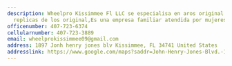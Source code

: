 ```yaml
---
description: Wheelpro Kissimmee Fl LLC se especialisa en aros original y
  replicas de los original,Es una empresa familiar atendida por mujeres.
officenumber: 407-723-6374
cellularnumber: 407-723-3889
email: wheelprokissimmee09@gmail.com
address: 1897 Jonh henry jones blv Kissimmee, FL 34741 United States
addresslink: https://www.google.com/maps?saddr=John-Henry-Jones-Blvd.-1897,Kissimmee,FL,34741,United-States&daddr
---
```

